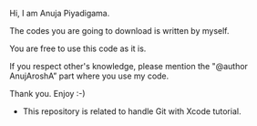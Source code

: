 Hi, I am Anuja Piyadigama.

The codes you are going to download is written by myself.

You are free to use this code as it is.

If you respect other's knowledge, please mention the "@author AnujAroshA” part where you use my code.

Thank you. Enjoy :-)

* This repository is related to handle Git with Xcode tutorial.
